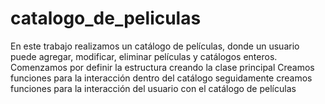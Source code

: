 ﻿# catalogo_de_peliculas
En este trabajo realizamos un catálogo de películas, donde un usuario puede agregar, modificar, eliminar películas y catálogos enteros. Comenzamos por definir la estructura creando la clase principal 
Creamos funciones para la interacción dentro del catálogo 
seguidamente creamos funciones para la interacción del usuario con el catálogo de películas

